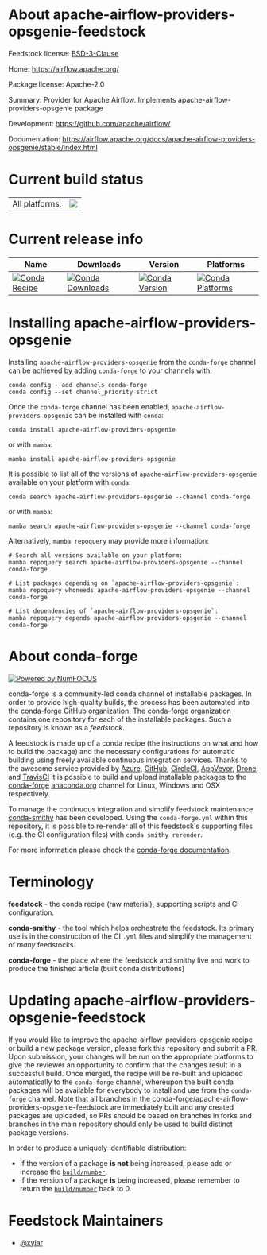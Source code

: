 About apache-airflow-providers-opsgenie-feedstock
=================================================

Feedstock license: [BSD-3-Clause](https://github.com/conda-forge/apache-airflow-providers-opsgenie-feedstock/blob/main/LICENSE.txt)

Home: https://airflow.apache.org/

Package license: Apache-2.0

Summary: Provider for Apache Airflow. Implements apache-airflow-providers-opsgenie package

Development: https://github.com/apache/airflow/

Documentation: https://airflow.apache.org/docs/apache-airflow-providers-opsgenie/stable/index.html

Current build status
====================


<table><tr><td>All platforms:</td>
    <td>
      <a href="https://dev.azure.com/conda-forge/feedstock-builds/_build/latest?definitionId=11920&branchName=main">
        <img src="https://dev.azure.com/conda-forge/feedstock-builds/_apis/build/status/apache-airflow-providers-opsgenie-feedstock?branchName=main">
      </a>
    </td>
  </tr>
</table>

Current release info
====================

| Name | Downloads | Version | Platforms |
| --- | --- | --- | --- |
| [![Conda Recipe](https://img.shields.io/badge/recipe-apache--airflow--providers--opsgenie-green.svg)](https://anaconda.org/conda-forge/apache-airflow-providers-opsgenie) | [![Conda Downloads](https://img.shields.io/conda/dn/conda-forge/apache-airflow-providers-opsgenie.svg)](https://anaconda.org/conda-forge/apache-airflow-providers-opsgenie) | [![Conda Version](https://img.shields.io/conda/vn/conda-forge/apache-airflow-providers-opsgenie.svg)](https://anaconda.org/conda-forge/apache-airflow-providers-opsgenie) | [![Conda Platforms](https://img.shields.io/conda/pn/conda-forge/apache-airflow-providers-opsgenie.svg)](https://anaconda.org/conda-forge/apache-airflow-providers-opsgenie) |

Installing apache-airflow-providers-opsgenie
============================================

Installing `apache-airflow-providers-opsgenie` from the `conda-forge` channel can be achieved by adding `conda-forge` to your channels with:

```
conda config --add channels conda-forge
conda config --set channel_priority strict
```

Once the `conda-forge` channel has been enabled, `apache-airflow-providers-opsgenie` can be installed with `conda`:

```
conda install apache-airflow-providers-opsgenie
```

or with `mamba`:

```
mamba install apache-airflow-providers-opsgenie
```

It is possible to list all of the versions of `apache-airflow-providers-opsgenie` available on your platform with `conda`:

```
conda search apache-airflow-providers-opsgenie --channel conda-forge
```

or with `mamba`:

```
mamba search apache-airflow-providers-opsgenie --channel conda-forge
```

Alternatively, `mamba repoquery` may provide more information:

```
# Search all versions available on your platform:
mamba repoquery search apache-airflow-providers-opsgenie --channel conda-forge

# List packages depending on `apache-airflow-providers-opsgenie`:
mamba repoquery whoneeds apache-airflow-providers-opsgenie --channel conda-forge

# List dependencies of `apache-airflow-providers-opsgenie`:
mamba repoquery depends apache-airflow-providers-opsgenie --channel conda-forge
```


About conda-forge
=================

[![Powered by
NumFOCUS](https://img.shields.io/badge/powered%20by-NumFOCUS-orange.svg?style=flat&colorA=E1523D&colorB=007D8A)](https://numfocus.org)

conda-forge is a community-led conda channel of installable packages.
In order to provide high-quality builds, the process has been automated into the
conda-forge GitHub organization. The conda-forge organization contains one repository
for each of the installable packages. Such a repository is known as a *feedstock*.

A feedstock is made up of a conda recipe (the instructions on what and how to build
the package) and the necessary configurations for automatic building using freely
available continuous integration services. Thanks to the awesome service provided by
[Azure](https://azure.microsoft.com/en-us/services/devops/), [GitHub](https://github.com/),
[CircleCI](https://circleci.com/), [AppVeyor](https://www.appveyor.com/),
[Drone](https://cloud.drone.io/welcome), and [TravisCI](https://travis-ci.com/)
it is possible to build and upload installable packages to the
[conda-forge](https://anaconda.org/conda-forge) [anaconda.org](https://anaconda.org/)
channel for Linux, Windows and OSX respectively.

To manage the continuous integration and simplify feedstock maintenance
[conda-smithy](https://github.com/conda-forge/conda-smithy) has been developed.
Using the ``conda-forge.yml`` within this repository, it is possible to re-render all of
this feedstock's supporting files (e.g. the CI configuration files) with ``conda smithy rerender``.

For more information please check the [conda-forge documentation](https://conda-forge.org/docs/).

Terminology
===========

**feedstock** - the conda recipe (raw material), supporting scripts and CI configuration.

**conda-smithy** - the tool which helps orchestrate the feedstock.
                   Its primary use is in the construction of the CI ``.yml`` files
                   and simplify the management of *many* feedstocks.

**conda-forge** - the place where the feedstock and smithy live and work to
                  produce the finished article (built conda distributions)


Updating apache-airflow-providers-opsgenie-feedstock
====================================================

If you would like to improve the apache-airflow-providers-opsgenie recipe or build a new
package version, please fork this repository and submit a PR. Upon submission,
your changes will be run on the appropriate platforms to give the reviewer an
opportunity to confirm that the changes result in a successful build. Once
merged, the recipe will be re-built and uploaded automatically to the
`conda-forge` channel, whereupon the built conda packages will be available for
everybody to install and use from the `conda-forge` channel.
Note that all branches in the conda-forge/apache-airflow-providers-opsgenie-feedstock are
immediately built and any created packages are uploaded, so PRs should be based
on branches in forks and branches in the main repository should only be used to
build distinct package versions.

In order to produce a uniquely identifiable distribution:
 * If the version of a package **is not** being increased, please add or increase
   the [``build/number``](https://docs.conda.io/projects/conda-build/en/latest/resources/define-metadata.html#build-number-and-string).
 * If the version of a package **is** being increased, please remember to return
   the [``build/number``](https://docs.conda.io/projects/conda-build/en/latest/resources/define-metadata.html#build-number-and-string)
   back to 0.

Feedstock Maintainers
=====================

* [@xylar](https://github.com/xylar/)

